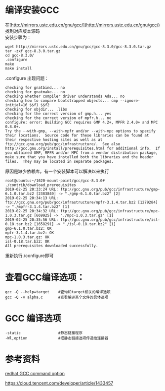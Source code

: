编译安装GCC
=========================================
在[http://mirrors.ustc.edu.cn/gnu/gcc/](http://mirrors.ustc.edu.cn/gnu/gcc/) 找到对应版本源码  
安装步骤为：
```shell
wget http://mirrors.ustc.edu.cn/gnu/gcc/gcc-8.3.0/gcc-8.3.0.tar.gz
tar -zxf gcc-8.3.0.tar.gz
cd gcc-8.3.0/
.configure
make
make install
```
.configure 出现问题：
```shell-session
checking for gnatbind... no
checking for gnatmake... no
checking whether compiler driver understands Ada... no
checking how to compare bootstrapped objects... cmp --ignore-initial=16 $$f1 $$f2
checking for objdir... .libs
checking for the correct version of gmp.h... yes
checking for the correct version of mpfr.h... no
configure: error: Building GCC requires GMP 4.2+, MPFR 2.4.0+ and MPC 0.8.0+.
Try the --with-gmp, --with-mpfr and/or --with-mpc options to specify
their locations.  Source code for these libraries can be found at
their respective hosting sites as well as at
ftp://gcc.gnu.org/pub/gcc/infrastructure/.  See also
http://gcc.gnu.org/install/prerequisites.html for additional info.  If
you obtained GMP, MPFR and/or MPC from a vendor distribution package,
make sure that you have installed both the libraries and the header
files.  They may be located in separate packages.
```
原因是缺少依赖库。有一个安装脚本可以解决以来执行
```shell-session
root@ubuntu:~/1620-mount-point/gcc/gcc-8.3.0# ./contrib/download_prerequisites
2019-02-25 20:33:24 URL: ftp://gcc.gnu.org/pub/gcc/infrastructure/gmp-6.1.0.tar.bz2 [2383840] -> "./gmp-6.1.0.tar.bz2" [2]
2019-02-25 20:34:13 URL: ftp://gcc.gnu.org/pub/gcc/infrastructure/mpfr-3.1.4.tar.bz2 [1279284] -> "./mpfr-3.1.4.tar.bz2" [1]
2019-02-25 20:34:32 URL: ftp://gcc.gnu.org/pub/gcc/infrastructure/mpc-1.0.3.tar.gz [669925] -> "./mpc-1.0.3.tar.gz" [1]
2019-02-25 20:35:56 URL: ftp://gcc.gnu.org/pub/gcc/infrastructure/isl-0.18.tar.bz2 [1658291] -> "./isl-0.18.tar.bz2" [1]
gmp-6.1.0.tar.bz2: OK
mpfr-3.1.4.tar.bz2: OK
mpc-1.0.3.tar.gz: OK
isl-0.18.tar.bz2: OK
All prerequisites downloaded successfully.
```
重新执行./configure即可

# 查看GCC编译选项：
```
gcc -Q --help=target    #查询和target相关的编译选项
gcc -Q -v alpha.c       #查看编译某个文件的具体选项
```
# GCC 编译选项
```
-static                 #静态链接程序
-Wl,option              #把静态链接选项传递给连接器
```
# 参考资料
[redhat GCC command option](https://access.redhat.com/documentation/en-US/Red_Hat_Enterprise_Linux/4/html/Using_the_GNU_Compiler_Collection/invoking-gcc.html)

https://cloud.tencent.com/developer/article/1433457
